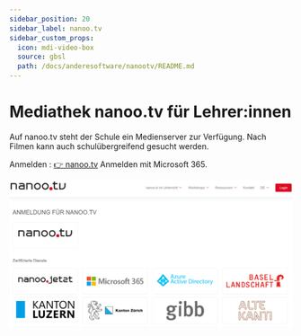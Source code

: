 ```yaml
---
sidebar_position: 20
sidebar_label: nanoo.tv
sidebar_custom_props:
  icon: mdi-video-box
  source: gbsl
  path: /docs/anderesoftware/nanootv/README.md
---
```


# Mediathek nanoo.tv für Lehrer:innen

Auf nanoo.tv steht der Schule ein Medienserver zur Verfügung. Nach Filmen kann auch schulübergreifend gesucht werden.

Anmelden
: [👉 nanoo.tv](https://portal.nanoo.tv/de/login-nanoo-tv.html) Anmelden mit Microsoft 365.



![](./nanootv1.png)
